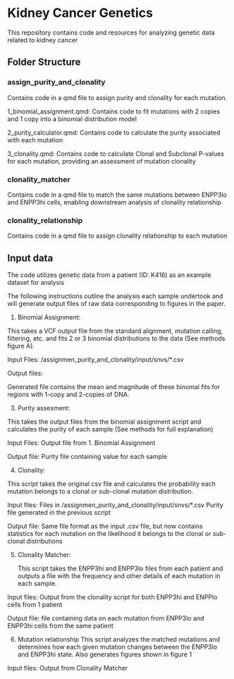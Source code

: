 # Kidney Cancer Genetics

This repository contains code and resources for analyzing genetic data related to kidney cancer

## Folder Structure
### assign_purity_and_clonality
Contains code in a qmd file to assign purity and clonality for each mutation. 

1_binomial_assignment.qmd: Contains code to fit mutations with 2 copies and 1 copy into a binomial distribution model

2_purity_calculator.qmd: Contains code to calculate the purity associated with each mutation

3_clonality.qmd: Contains code to calculate Clonal and Subclonal P-values for each mutation, providing an assessment of mutation clonality

### clonality_matcher
Contains code in a qmd file to match the same mutations between ENPP3lo and ENPP3hi cells, enabling downstream analysis of clonality relationship

### clonality_relationship
Contains code in a qmd file to assign clonality relationship to each mutation

## Input data
The code utilizes genetic data from a patient (ID: K416) as an example dataset for analysis

The following instructions outline the analysis each sample undertook and will generate output files of raw data corresponding to figures in the paper.

1.	Binomial Assignment:
   
   This takes a VCF output file from the standard alignment, mutation calling, filtering, etc. and fits 2 or 3 binomial distributions to the data (See methods figure A).

Input Files:
/assignmen_purity_and_clonality/input/snvs/*.csv

Output files: 

Generated file contains the mean and magnitude of these binomal fits for regions with 1-copy and 2-copies of DNA.

3.	Purity assesment:
   
   This takes the output files from the binomial assignment script and calculates the purity of each sample (See methods for full explanation)

Input Files:
Output file from 1. Binomial Assignment

Output file:
Purity file containing value for each sample

4.	Clonality:
   
   This script takes the original csv file and calculates the probability each mutation belongs to a clonal or sub-clonal mutation distribution.

Input files:
Files in /assignmen_purity_and_clonality/input/snvs/*.csv
Purity file generated in the previous script

Output file:
Same file format as the input .csv file, but now contains statistics for each mutation on the likelihood it belongs to the clonal or sub-clonal distributions

5.	Clonality Matcher:
   
	This script takes the ENPP3hi and ENPP3lo files from each patient and outputs a file with the frequency and other details of each mutation in each sample.

Input files:
Output from the clonality script for both ENPP3hi and ENPPlo cells from 1 patient

Output file:
file containing data on each mutation from ENPP3lo and ENPP3hi cells from the same patient

6. Mutation relationship
   This script analyzes the matched mutations and determines how each given mutation changes between the ENPP3lo and ENPP3hi state.
   Also generates figures shown in figure 1

Input files:
Output from Clonality Matcher

